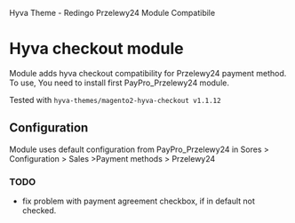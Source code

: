 Hyva Theme - Redingo Przelewy24 Module Compatibile

# Hyva checkout module

Module adds hyva checkout compatibility for Przelewy24 payment method.
To use, You need to install first PayPro_Przelewy24 module.

Tested with `hyva-themes/magento2-hyva-checkout v1.1.12`

## Configuration

Module uses default configuration from PayPro_Przelewy24 in Sores > Configuration > Sales >Payment methods > Przelewy24

### TODO

- fix problem with payment agreement checkbox, if in default not checked.
